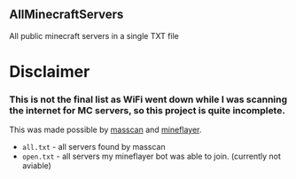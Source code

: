 ## AllMinecraftServers
All public minecraft servers in a single TXT file
 
# Disclaimer
### This is not the final list as WiFi went down while I was scanning the internet for MC servers, so this project is quite incomplete.

This was made possible by [masscan](https://github.com/robertdavidgraham/masscan) and [mineflayer](https://github.com/PrismarineJS/mineflayer).
* `all.txt` - all servers found by masscan
* `open.txt` - all servers my mineflayer bot was able to join. (currently not aviable)
